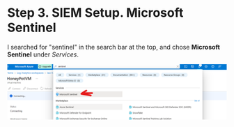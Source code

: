 # Step 3. SIEM Setup. Microsoft Sentinel

I searched for "sentinel" in the search bar at the top, and chose **Microsoft Sentinel** under *Services*.

![screenshot of searching for sentinel](https://github.com/ZeroTrustAccess/Honeypot/blob/main/step3_sen1.png)

